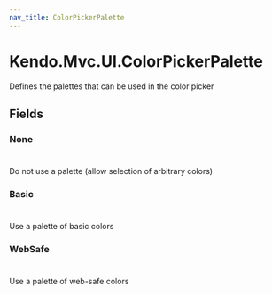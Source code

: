```yaml
---
nav_title: ColorPickerPalette
---
```


# Kendo.Mvc.UI.ColorPickerPalette
Defines the palettes that can be used in the color picker


## Fields


### None
#
Do not use a palette (allow selection of arbitrary colors)

### Basic
#
Use a palette of basic colors

### WebSafe
#
Use a palette of web-safe colors




